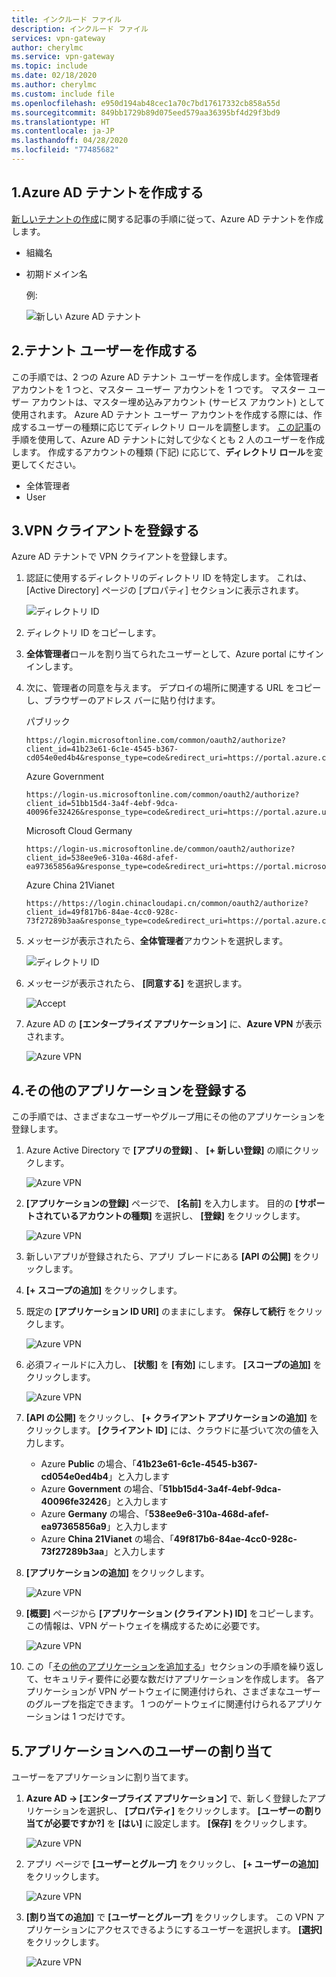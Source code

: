 ```yaml
---
title: インクルード ファイル
description: インクルード ファイル
services: vpn-gateway
author: cherylmc
ms.service: vpn-gateway
ms.topic: include
ms.date: 02/18/2020
ms.author: cherylmc
ms.custom: include file
ms.openlocfilehash: e950d194ab48cec1a70c7bd17617332cb858a55d
ms.sourcegitcommit: 849bb1729b89d075eed579aa36395bf4d29f3bd9
ms.translationtype: HT
ms.contentlocale: ja-JP
ms.lasthandoff: 04/28/2020
ms.locfileid: "77485682"
---
```

## <a name="1-create-the-azure-ad-tenant"></a><a name="tenant"></a>1.Azure AD テナントを作成する

[新しいテナントの作成](../articles/active-directory/fundamentals/active-directory-access-create-new-tenant.md)に関する記事の手順に従って、Azure AD テナントを作成します。

* 組織名
* 初期ドメイン名

  例:

   ![新しい Azure AD テナント](./media/openvpn-azure-ad-tenant-multi-app/new-tenant.png)

## <a name="2-create-tenant-users"></a><a name="users"></a>2.テナント ユーザーを作成する

この手順では、2 つの Azure AD テナント ユーザーを作成します。全体管理者アカウントを 1 つと、マスター ユーザー アカウントを 1 つです。 マスター ユーザー アカウントは、マスター埋め込みアカウント (サービス アカウント) として使用されます。 Azure AD テナント ユーザー アカウントを作成する際には、作成するユーザーの種類に応じてディレクトリ ロールを調整します。 [この記事](../articles/active-directory/fundamentals/add-users-azure-active-directory.md)の手順を使用して、Azure AD テナントに対して少なくとも 2 人のユーザーを作成します。 作成するアカウントの種類 (下記) に応じて、**ディレクトリ ロール**を変更してください。

* 全体管理者
* User

## <a name="3-register-the-vpn-client"></a><a name="register-client"></a>3.VPN クライアントを登録する

Azure AD テナントで VPN クライアントを登録します。

1. 認証に使用するディレクトリのディレクトリ ID を特定します。 これは、[Active Directory] ページの [プロパティ] セクションに表示されます。

    ![ディレクトリ ID](./media/openvpn-azure-ad-tenant-multi-app/directory-id.png)

2. ディレクトリ ID をコピーします。

3. **全体管理者**ロールを割り当てられたユーザーとして、Azure portal にサインインします。

4. 次に、管理者の同意を与えます。 デプロイの場所に関連する URL をコピーし、ブラウザーのアドレス バーに貼り付けます。

    パブリック

    ```
    https://login.microsoftonline.com/common/oauth2/authorize?client_id=41b23e61-6c1e-4545-b367-cd054e0ed4b4&response_type=code&redirect_uri=https://portal.azure.com&nonce=1234&prompt=admin_consent
    ````

    Azure Government

    ```
    https://login-us.microsoftonline.com/common/oauth2/authorize?client_id=51bb15d4-3a4f-4ebf-9dca-40096fe32426&response_type=code&redirect_uri=https://portal.azure.us&nonce=1234&prompt=admin_consent
    ````

    Microsoft Cloud Germany

    ```
    https://login-us.microsoftonline.de/common/oauth2/authorize?client_id=538ee9e6-310a-468d-afef-ea97365856a9&response_type=code&redirect_uri=https://portal.microsoftazure.de&nonce=1234&prompt=admin_consent
    ````

    Azure China 21Vianet

    ```
    https://https://login.chinacloudapi.cn/common/oauth2/authorize?client_id=49f817b6-84ae-4cc0-928c-73f27289b3aa&response_type=code&redirect_uri=https://portal.azure.cn&nonce=1234&prompt=admin_consent
    ```

5. メッセージが表示されたら、**全体管理者**アカウントを選択します。

    ![ディレクトリ ID](./media/openvpn-azure-ad-tenant-multi-app/pick.png)

6. メッセージが表示されたら、 **[同意する]** を選択します。

    ![Accept](./media/openvpn-azure-ad-tenant-multi-app/accept.jpg)

7. Azure AD の **[エンタープライズ アプリケーション]** に、**Azure VPN** が表示されます。

     ![Azure VPN](./media/openvpn-azure-ad-tenant-multi-app/azure-vpn.png)

## <a name="4-register-additional-applications"></a><a name="register-apps"></a>4.その他のアプリケーションを登録する

この手順では、さまざまなユーザーやグループ用にその他のアプリケーションを登録します。

1. Azure Active Directory で **[アプリの登録]** 、 **[+ 新しい登録]** の順にクリックします。

    ![Azure VPN](./media/openvpn-azure-ad-tenant-multi-app/app1.png)

2. **[アプリケーションの登録]** ページで、 **[名前]** を入力します。 目的の **[サポートされているアカウントの種類]** を選択し、 **[登録]** をクリックします。

    ![Azure VPN](./media/openvpn-azure-ad-tenant-multi-app/app2.png)

3. 新しいアプリが登録されたら、アプリ ブレードにある **[API の公開]** をクリックします。

4. **[+ スコープの追加]** をクリックします。

5. 既定の **[アプリケーション ID URI]** のままにします。 **保存して続行** をクリックします。

    ![Azure VPN](./media/openvpn-azure-ad-tenant-multi-app/app3.png)

6. 必須フィールドに入力し、 **[状態]** を **[有効]** にします。 **[スコープの追加]** をクリックします。

    ![Azure VPN](./media/openvpn-azure-ad-tenant-multi-app/app4.png)

7. **[API の公開]** をクリックし、 **[+ クライアント アプリケーションの追加]** をクリックします。  **[クライアント ID]** には、クラウドに基づいて次の値を入力します。

    - Azure **Public** の場合、「**41b23e61-6c1e-4545-b367-cd054e0ed4b4**」と入力します
    - Azure **Government** の場合、「**51bb15d4-3a4f-4ebf-9dca-40096fe32426**」と入力します
    - Azure **Germany** の場合、「**538ee9e6-310a-468d-afef-ea97365856a9**」と入力します
    - Azure **China 21Vianet** の場合、「**49f817b6-84ae-4cc0-928c-73f27289b3aa**」と入力します

8. **[アプリケーションの追加]** をクリックします。

    ![Azure VPN](./media/openvpn-azure-ad-tenant-multi-app/app5.png)

9. **[概要]** ページから **[アプリケーション (クライアント) ID]** をコピーします。 この情報は、VPN ゲートウェイを構成するために必要です。

    ![Azure VPN](./media/openvpn-azure-ad-tenant-multi-app/app6.png)

10. この「[その他のアプリケーションを追加する](#register-apps)」セクションの手順を繰り返して、セキュリティ要件に必要な数だけアプリケーションを作成します。 各アプリケーションが VPN ゲートウェイに関連付けられ、さまざまなユーザーのグループを指定できます。 1 つのゲートウェイに関連付けられるアプリケーションは 1 つだけです。

## <a name="5-assign-users-to-applications"></a><a name="assign-users"></a>5.アプリケーションへのユーザーの割り当て

ユーザーをアプリケーションに割り当てます。

1. **Azure AD -> [エンタープライズ アプリケーション]** で、新しく登録したアプリケーションを選択し、 **[プロパティ]** をクリックします。 **[ユーザーの割り当てが必要ですか?]** を **[はい]** に設定します。 **[保存]** をクリックします。

    ![Azure VPN](./media/openvpn-azure-ad-tenant-multi-app/user2.png)

2. アプリ ページで **[ユーザーとグループ]** をクリックし、 **[+ ユーザーの追加]** をクリックします。

    ![Azure VPN](./media/openvpn-azure-ad-tenant-multi-app/user3.png)

3. **[割り当ての追加]** で **[ユーザーとグループ]** をクリックします。 この VPN アプリケーションにアクセスできるようにするユーザーを選択します。 **[選択]** をクリックします。

    ![Azure VPN](./media/openvpn-azure-ad-tenant-multi-app/user4.png)